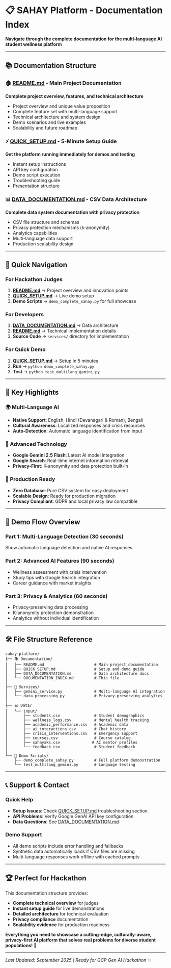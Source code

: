 # 📋 SAHAY Platform - Documentation Index

**Navigate through the complete documentation for the multi-language AI student wellness platform**

---

## 📚 **Documentation Structure**

### **🏠 [README.md](README.md)** - Main Project Documentation
**Complete project overview, features, and technical architecture**
- Project overview and unique value proposition
- Complete feature set with multi-language support
- Technical architecture and system design
- Demo scenarios and live examples
- Scalability and future roadmap

### **⚡ [QUICK_SETUP.md](QUICK_SETUP.md)** - 5-Minute Setup Guide
**Get the platform running immediately for demos and testing**
- Instant setup instructions
- API key configuration
- Demo script execution
- Troubleshooting guide
- Presentation structure

### **📊 [DATA_DOCUMENTATION.md](DATA_DOCUMENTATION.md)** - CSV Data Architecture
**Complete data system documentation with privacy protection**
- CSV file structure and schemas
- Privacy protection mechanisms (k-anonymity)
- Analytics capabilities
- Multi-language data support
- Production scalability design

---

## 🎯 **Quick Navigation**

### **For Hackathon Judges**
1. **[README.md](README.md)** → Project overview and innovation points
2. **[QUICK_SETUP.md](QUICK_SETUP.md)** → Live demo setup
3. **Demo Scripts** → `demo_complete_sahay.py` for full showcase

### **For Developers**
1. **[DATA_DOCUMENTATION.md](DATA_DOCUMENTATION.md)** → Data architecture
2. **[README.md](README.md)** → Technical implementation details
3. **Source Code** → `services/` directory for implementation

### **For Quick Demo**
1. **[QUICK_SETUP.md](QUICK_SETUP.md)** → Setup in 5 minutes
2. **Run** → `python demo_complete_sahay.py`
3. **Test** → `python test_multilang_gemini.py`

---

## 🌟 **Key Highlights**

### **🌍 Multi-Language AI**
- **Native Support**: English, Hindi (Devanagari & Roman), Bengali
- **Cultural Awareness**: Localized responses and crisis resources
- **Auto-Detection**: Automatic language identification from input

### **🚀 Advanced Technology**
- **Google Gemini 2.5 Flash**: Latest AI model integration
- **Google Search**: Real-time internet information retrieval
- **Privacy-First**: K-anonymity and data protection built-in

### **📱 Production Ready**
- **Zero Database**: Pure CSV system for easy deployment
- **Scalable Design**: Ready for production migration
- **Privacy Compliant**: GDPR and local privacy law compatible

---

## 🎪 **Demo Flow Overview**

### **Part 1: Multi-Language Detection (30 seconds)**
Show automatic language detection and native AI responses

### **Part 2: Advanced AI Features (90 seconds)**
- Wellness assessment with crisis intervention
- Study tips with Google Search integration
- Career guidance with market insights

### **Part 3: Privacy & Analytics (60 seconds)**
- Privacy-preserving data processing
- K-anonymity protection demonstration
- Analytics without individual identification

---

## 🛠️ **File Structure Reference**

```
sahay-platform/
├── 📚 Documentation/
│   ├── README.md                      # Main project documentation
│   ├── QUICK_SETUP.md                 # Setup and demo guide
│   ├── DATA_DOCUMENTATION.md          # Data architecture docs
│   └── DOCUMENTATION_INDEX.md         # This file
│
├── 🔧 Services/
│   ├── gemini_service.py              # Multi-language AI integration
│   └── data_processing.py             # Privacy-preserving analytics
│
├── 📊 Data/
│   └── input/
│       ├── students.csv               # Student demographics
│       ├── wellness_logs.csv          # Mental health tracking
│       ├── academic_performance.csv   # Academic data
│       ├── ai_interactions.csv        # Chat history
│       ├── crisis_interventions.csv   # Emergency support
│       ├── courses.csv                # Course catalog
│       ├── sahayaks.csv              # AI mentor profiles
│       └── feedback.csv               # Student feedback
│
└── 🎯 Demo Scripts/
    ├── demo_complete_sahay.py         # Full platform demonstration
    └── test_multilang_gemini.py       # Language testing
```

---

## 📞 **Support & Contact**

### **Quick Help**
- **Setup Issues**: Check [QUICK_SETUP.md](QUICK_SETUP.md) troubleshooting section
- **API Problems**: Verify Google GenAI API key configuration
- **Data Questions**: See [DATA_DOCUMENTATION.md](DATA_DOCUMENTATION.md)

### **Demo Support**
- All demo scripts include error handling and fallbacks
- Synthetic data automatically loads if CSV files are missing
- Multi-language responses work offline with cached prompts

---

## 🏆 **Perfect for Hackathon**

This documentation structure provides:
- **Complete technical overview** for judges
- **Instant setup guide** for live demonstrations
- **Detailed architecture** for technical evaluation
- **Privacy compliance** documentation
- **Scalability evidence** for production readiness

**Everything you need to showcase a cutting-edge, culturally-aware, privacy-first AI platform that solves real problems for diverse student populations!** 🌟

---

*Last Updated: September 2025 | Ready for GCP Gen AI Hackathon* ✨
